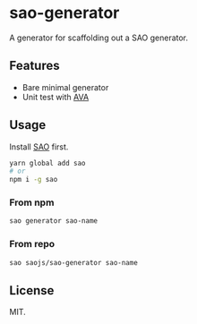 # sao-generator

A generator for scaffolding out a SAO generator.

## Features

- Bare minimal generator
- Unit test with [AVA](https://ava.li)

## Usage

Install [SAO](https://github.com/saojs/sao) first.

```bash
yarn global add sao
# or
npm i -g sao
```

### From npm

```bash
sao generator sao-name
```

### From repo

```bash
sao saojs/sao-generator sao-name
```

## License

MIT.
